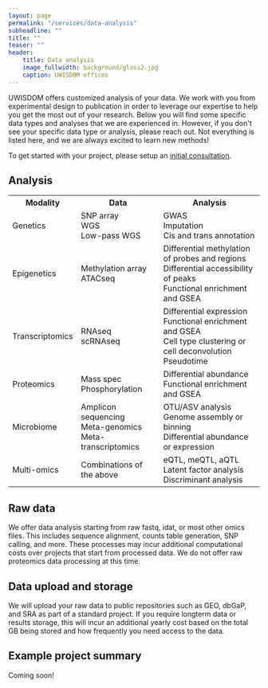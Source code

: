 ```yaml
---
layout: page
permalink: "/services/data-analysis"
subheadline: ""
title: ""
teaser: ""
header:
    title: Data analysis
    image_fullwidth: background/glass2.jpg
    caption: UWISDOM offices
---
```


UWISDOM offers customized analysis of your data. We work with you from experimental design to publication in order to leverage our expertise to help you get the most out of your research. Below you will find some specific data types and analyses that we are experienced in. However, if you don't see your specific data type or analysis, please reach out. Not everything is listed here, and we are always excited to learn new methods!

To get started with your project, please setup an <a href="/contact">initial consultation</a>.

<h2>Analysis</h2>

<table>
  <tr>
    <th>Modality</th>
    <th>Data</th>
    <th>Analysis</th>
  </tr>
  <tr>
    <td>Genetics</td>
    <td>SNP array<br>WGS<br>Low-pass WGS</td>
    <td>GWAS<br>Imputation<br>Cis and trans annotation</td>
  </tr>
  <tr>
    <td>Epigenetics</td>
    <td>Methylation array<br>ATACseq</td>
    <td>Differential methylation of probes and regions<br>Differential accessibility of peaks<br>Functional enrichment and GSEA</td>
  </tr>
  <tr>
    <td>Transcriptomics</td>
    <td>RNAseq<br>scRNAseq</td>
    <td>Differential expression<br>Functional enrichment and GSEA<br>Cell type clustering or cell deconvolution<br>Pseudotime</td>
  </tr>
  <tr>
    <td>Proteomics</td>
    <td>Mass spec<br>Phosphorylation</td>
    <td>Differential abundance<br>Functional enrichment and GSEA</td>
  </tr>
  <tr>
    <td>Microbiome</td>
    <td>Amplicon sequencing<br>Meta-genomics<br>Meta-transcriptomics</td>
    <td>OTU/ASV analysis<br>Genome assembly or binning<br>Differential abundance or expression</td>
  </tr>
  <tr>
    <td>Multi-omics</td>
    <td>Combinations of the above</td>
    <td>eQTL, meQTL, aQTL<br>Latent factor analysis<br>Discriminant analysis</td>
  </tr>
</table>

<h2>Raw data</h2>

We offer data analysis starting from raw fastq, idat, or most other omics files. This includes sequence alignment, counts table generation, SNP calling, and more. These processes may incur additional computational costs over projects that start from processed data. We do not offer raw proteomics data processing at this time.

<h2>Data upload and storage</h2>

We will upload your raw data to public repositories such as GEO, dbGaP, and SRA as part of a standard project. If you require longterm data or results storage, this will incur an additional yearly cost based on the total GB being stored and how frequently you need access to the data.

<h2>Example project summary</h2>

Coming soon!

